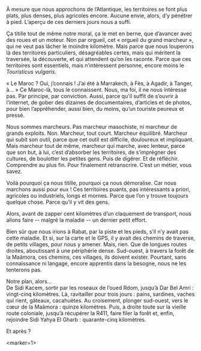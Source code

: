 ﻿À mesure que nous approchons de l’Atlantique, les territoires se font plus plats, plus denses, plus agricoles encore.
Aucune envie, alors, d’y pénétrer à pied.
L’aperçu de ces derniers jours nous a suffi.

Ça titille tout de même notre moral, ça le met en berne, que d’avancer avec des roues et un moteur.
Non par orgueil, cet « orgueil du grand marcheur », qui ne veut pas lâcher le moindre kilomètre.
Mais parce que nous louperons là des territoires particuliers, désagréables certes, mais qui méritent la traversée, la découverte, et qui attendent qu’on les raconte.
Parce que ces territoires sont essentiels, mais n’intéressent personne, encore moins le *Touristicus vulgaris*.

« Le Maroc ? Oui, j’connais ! J’ai été à Marrakech, à Fès, à Agadir, à Tanger, à... »
Ce Maroc-là, tous le connaissent.
Nous, ma foi, il ne nous intéresse pas.
Par principe, par conviction.
Aussi, parce qu’il suffit de s’ouvrir à l’internet, de gober des dizaines de documentaires, d’articles et de photos, pour bien l’appréhender, aussi bien, du moins, qu’un touriste peureux et pressé.

Nous sommes marcheurs.
Pas marcheur masochiste, ni marcheur de grands exploits.
Non.
Marcheur, tout court.
Marcheur équilibré.
Marcheur qui subit son outil, parce que cet outil est difficile, douloureux et impliquant.
Mais marcheur tout de même, marcheur qui marche, avec lenteur, parce que son but, à lui, c’est d’absorber les territoires, de s’imprégner des cultures, de boulotter les petites gens.
Puis de digérer.
Et de réfléchir.
Comprendre au plus fin.
Pour finalement retranscrire.
C’est un métier, vous savez.

Voilà pourquoi ça nous titille, pourquoi ça nous démoralise.
Car nous marchons aussi pour eux !
Ces territoires puants, pas intéressants a priori, agricoles ou industriels, longs et mornes.
Parce que l’on y trouve toujours quelque chose.
Parce qu’il y vit des gens.

Alors, avant de zapper cent kilomètres d’un claquement de transport, nous allons faire -- malgré la maladie -- un dernier petit effort.

Bien sûr que nous irions à Rabat, par la piste et les pieds, s’il n’y avait pas cette maladie.
Et si, sur la carte et le GPS, il y avait des chemins de traverse, de petits villages, pour nous y amener.
Mais, rien.
Que de longues routes droites, aboutissant à une périphérie dense.
Sud-ouest, à travers la forêt de la Maâmora, ces chemins, ces villages, ils doivent exister.
Pourtant, sans connaissance ni langage, encore apprentis dans la besogne, nous ne les tenterons pas.

Notre plan, alors...  
De Sidi Kacem, sortir par les roseaux de l’oued Rdom, jusqu’à Dar Bel Amri : vingt-cinq kilomètres.
Là, ravitailler pour trois jours : pains, sardines, vaches qui rient, gâteaux, cacahuètes.
Au croisement, plonger sud-ouest, vers le cœur de la Maâmora : quinze kilomètres.
Puis, à droite toute sur la vieille route coloniale, jusqu’à récupérer la R411, faire filer la forêt et, enfin, rejoindre Sidi Yahya El Gharb : quarante-cinq kilomètres.

Et après ?

<marker=1>
